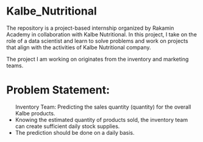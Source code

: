 # Kalbe_Nutritional
The repository is a project-based internship organized by Rakamin Academy in collaboration with Kalbe Nutritional. In this project, I take on the role of a data scientist and learn to solve problems and work on projects that align with the activities of Kalbe Nutritional company.

The project I am working on originates from the inventory and marketing teams.
<h1><b>Problem Statement:</b></h1>
<ul>Inventory Team: Predicting the sales quantity (quantity) for the overall Kalbe products.
<li>Knowing the estimated quantity of products sold, the inventory team can create sufficient daily stock supplies.</li>
<li>The prediction should be done on a daily basis.</li></ul>
